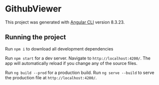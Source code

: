 # GithubViewer

This project was generated with [Angular CLI](https://github.com/angular/angular-cli) version 8.3.23.

## Running the project

Run `npm i` to download all development dependencies

Run `npm start` for a dev server. Navigate to `http://localhost:4200/`. The app will automatically reload if you change any of the source files.

Run `ng build --prod` for a production build. Run `ng serve --build` to serve the production file at `http://localhost:4200/`.
